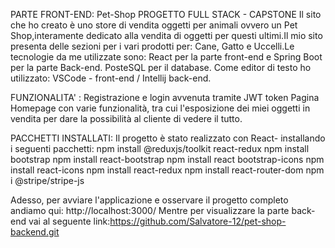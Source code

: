 PARTE FRONT-END: 
Pet-Shop
PROGETTO FULL STACK - CAPSTONE 
Il sito che ho creato è uno store di vendita oggetti per animali ovvero un Pet Shop,interamente dedicato alla vendita di oggetti per questi ultimi.Il mio sito presenta delle sezioni per  i vari prodotti per: Cane, Gatto e Uccelli.Le tecnologie da me utilizzate sono: React per la parte front-end e Spring Boot per la parte Back-end. PosteSQL per il database. Come editor di testo ho utilizzato: VSCode - front-end / Intellij back-end.

FUNZIONALITA' : Registrazione e login avvenuta tramite JWT token Pagina Homepage con varie funzionalità, tra cui l'esposizione dei miei oggetti in vendita per dare la possibilità al cliente di vedere il tutto.

PACCHETTI INSTALLATI: Il progetto è stato realizzato con React- installando i seguenti pacchetti: npm install @reduxjs/toolkit react-redux npm install bootstrap npm install react-bootstrap npm install react bootstrap-icons npm install react-icons npm install react-redux npm install react-router-dom npm i @stripe/stripe-js

Adesso, per avviare l'applicazione e osservare il progetto completo andiamo qui: http://localhost:3000/ Mentre per visualizzare la parte back-end vai al seguente link:https://github.com/Salvatore-12/pet-shop-backend.git
